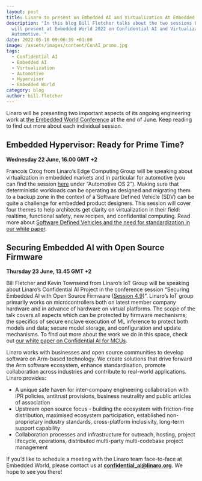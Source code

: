 ```yaml
---
layout: post
title: Linaro to present on Embedded AI and Virtualization At Embedded World 2022
description: "In this blog Bill Fletcher talks about the two sessions Linaro
  will present at Embedded World 2022 on Confidential AI and Virtualization in
  Automotive. "
date: 2022-05-10 09:06:39 +01:00
image: /assets/images/content/ConAI_promo.jpg
tags:
  - Confidential AI
  - Embedded AI
  - Virtualization
  - Automotive
  - Hypervisor
  - Embedded World
category: blog
author: bill.fletcher
---
```

Linaro will be presenting two important aspects of its ongoing engineering work at [the Embedded World Conference](https://www.embedded-world.de/en) at the end of June. Keep reading to find out more about each individual session. 

## Embedded Hypervisor: Ready for Prime Time?

**Wednesday 22 June, 16.00 GMT +2**

Francois Ozog from Linaro’s Edge Computing Group will be speaking about virtualization in embedded markets and in particular for automotive (you can find the session [here](https://www.embedded-world.de/en/conferences-programme/programme-overview) under “Automotive OS 2”). Making sure that deterministic workloads can be operating as designed and migrating them to a backup zone in the context of a Software Defined Vehicle (SDV) can be quite a challenge for embedded product designers. This session will cover four themes to help architects get clarity on virtualization in their field: realtime, functional safety, new recipes, and confidential computing. Read more about [Software Defined Vehicles and the need for standardization in our white paper](https://static.linaro.org/assets/automotive_white_paper_0921.pdf).

## Securing Embedded AI with Open Source Firmware

**Thursday 23 June, 13.45 GMT +2**

Bill Fletcher and Kevin Townsend from Linaro’s IoT Group will be speaking about Linaro’s Confidential AI Project in the conference session “Securing Embedded AI with Open Source Firmware ([Session 4.9](https://www.embedded-world.de/en/conferences-programme/programme-overview?lectureId=vvPLPdUW74Wmw0xWe8f3))”. Linaro’s IoT group primarily works on microcontrollers both on latest member company hardware and in advance of hardware on virtual platforms. The scope of the talk covers all aspects which can be protected by firmware mechanisms; the specifics of secure enclave execution of ML inference to protect both models and data; secure model storage, and configuration and update mechanisms. To find out more about the work we do in this space, check out [our white paper on Confidential AI for MCUs](https://static.linaro.org/assets/ConfidentialAI-LinaroWhitePaper.pdf).

Linaro works with businesses and open source communities to develop software on Arm-based technology. We create solutions that drive forward the Arm software ecosystem, enhance standardisation, promote collaboration across industries and contribute to real-world applications. Linaro provides:

* A unique safe haven for inter-company engineering collaboration with IPR policies, antitrust provisions, business neutrality and public articles of association
* Upstream open source focus - building the ecosystem with friction-free distribution, maximised ecosystem participation, established non-proprietary industry standards, cross-platform inclusivity, long-term support capability
* Collaboration processes and infrastructure for outreach, hosting, project lifecycle, operations, distributed multi-party multi-codebase project management

If you’d like to schedule a meeting with the Linaro team face-to-face at Embedded World, please contact us at **confidential_ai@linaro.org**. We hope to see you there!